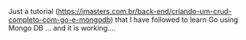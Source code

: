 Just a tutorial (https://imasters.com.br/back-end/criando-um-crud-completo-com-go-e-mongodb) that I have followed to learn Go using Mongo DB ... and it is working....
